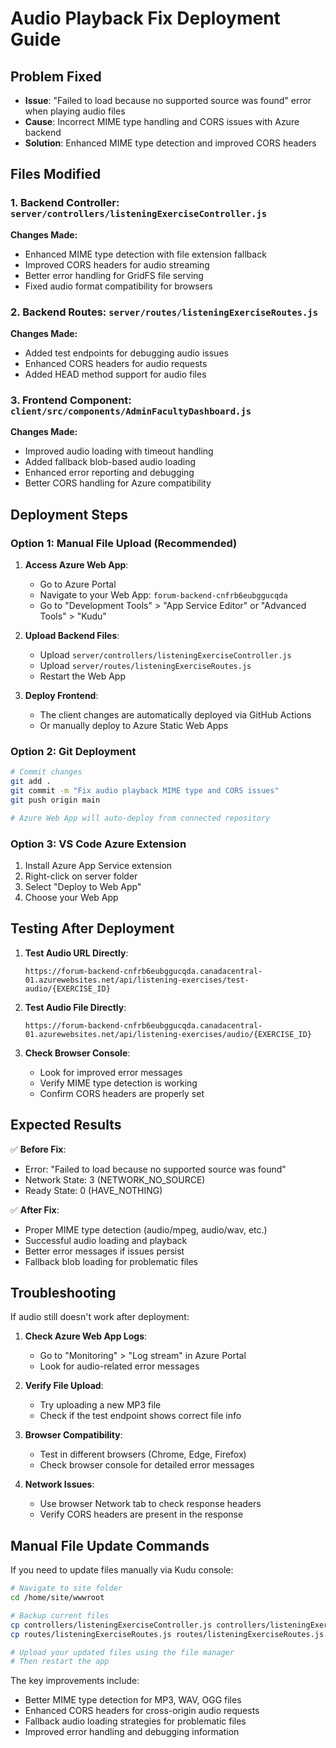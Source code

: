 # Audio Playback Fix Deployment Guide

## Problem Fixed
- **Issue**: "Failed to load because no supported source was found" error when playing audio files
- **Cause**: Incorrect MIME type handling and CORS issues with Azure backend
- **Solution**: Enhanced MIME type detection and improved CORS headers

## Files Modified

### 1. Backend Controller: `server/controllers/listeningExerciseController.js`
**Changes Made:**
- Enhanced MIME type detection with file extension fallback
- Improved CORS headers for audio streaming
- Better error handling for GridFS file serving
- Fixed audio format compatibility for browsers

### 2. Backend Routes: `server/routes/listeningExerciseRoutes.js` 
**Changes Made:**
- Added test endpoints for debugging audio issues
- Enhanced CORS headers for audio requests
- Added HEAD method support for audio files

### 3. Frontend Component: `client/src/components/AdminFacultyDashboard.js`
**Changes Made:**
- Improved audio loading with timeout handling
- Added fallback blob-based audio loading
- Enhanced error reporting and debugging
- Better CORS handling for Azure compatibility

## Deployment Steps

### Option 1: Manual File Upload (Recommended)
1. **Access Azure Web App**:
   - Go to Azure Portal
   - Navigate to your Web App: `forum-backend-cnfrb6eubggucqda`
   - Go to "Development Tools" > "App Service Editor" or "Advanced Tools" > "Kudu"

2. **Upload Backend Files**:
   - Upload `server/controllers/listeningExerciseController.js`
   - Upload `server/routes/listeningExerciseRoutes.js`
   - Restart the Web App

3. **Deploy Frontend**:
   - The client changes are automatically deployed via GitHub Actions
   - Or manually deploy to Azure Static Web Apps

### Option 2: Git Deployment
```bash
# Commit changes
git add .
git commit -m "Fix audio playback MIME type and CORS issues"
git push origin main

# Azure Web App will auto-deploy from connected repository
```

### Option 3: VS Code Azure Extension
1. Install Azure App Service extension
2. Right-click on server folder
3. Select "Deploy to Web App"
4. Choose your Web App

## Testing After Deployment

1. **Test Audio URL Directly**:
   ```
   https://forum-backend-cnfrb6eubggucqda.canadacentral-01.azurewebsites.net/api/listening-exercises/test-audio/{EXERCISE_ID}
   ```

2. **Test Audio File Directly**:
   ```
   https://forum-backend-cnfrb6eubggucqda.canadacentral-01.azurewebsites.net/api/listening-exercises/audio/{EXERCISE_ID}
   ```

3. **Check Browser Console**:
   - Look for improved error messages
   - Verify MIME type detection is working
   - Confirm CORS headers are properly set

## Expected Results

✅ **Before Fix**:
- Error: "Failed to load because no supported source was found"
- Network State: 3 (NETWORK_NO_SOURCE)
- Ready State: 0 (HAVE_NOTHING)

✅ **After Fix**:
- Proper MIME type detection (audio/mpeg, audio/wav, etc.)
- Successful audio loading and playback
- Better error messages if issues persist
- Fallback blob loading for problematic files

## Troubleshooting

If audio still doesn't work after deployment:

1. **Check Azure Web App Logs**:
   - Go to "Monitoring" > "Log stream" in Azure Portal
   - Look for audio-related error messages

2. **Verify File Upload**:
   - Try uploading a new MP3 file
   - Check if the test endpoint shows correct file info

3. **Browser Compatibility**:
   - Test in different browsers (Chrome, Edge, Firefox)
   - Check browser console for detailed error messages

4. **Network Issues**:
   - Use browser Network tab to check response headers
   - Verify CORS headers are present in the response

## Manual File Update Commands

If you need to update files manually via Kudu console:

```bash
# Navigate to site folder
cd /home/site/wwwroot

# Backup current files
cp controllers/listeningExerciseController.js controllers/listeningExerciseController.js.backup
cp routes/listeningExerciseRoutes.js routes/listeningExerciseRoutes.js.backup

# Upload your updated files using the file manager
# Then restart the app
```

The key improvements include:
- Better MIME type detection for MP3, WAV, OGG files  
- Enhanced CORS headers for cross-origin audio requests
- Fallback audio loading strategies for problematic files
- Improved error handling and debugging information